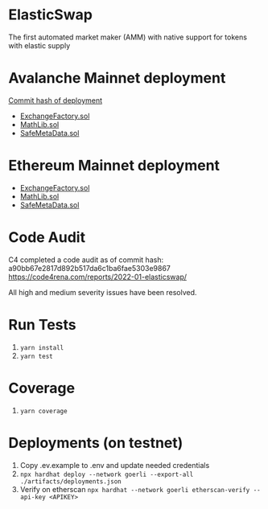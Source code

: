 # ElasticSwap

The first automated market maker (AMM) with native support for tokens with elastic supply

# Avalanche Mainnet deployment
[Commit hash of deployment](https://github.com/ElasticSwap/elasticswap/commit/1fe434e8d424c55175f0be3912b6c06e8d3ad621)

- [ExchangeFactory.sol](https://snowtrace.io/address/0x8B3D780Db8842593d8b61632A2F76c4D4f31D7C3)
- [MathLib.sol](https://snowtrace.io/address/0xE3C08c95aa81474f44Bee23f8C45d470ddaD37Be)
- [SafeMetaData.sol](https://snowtrace.io/address/0xe24953B2E641c9e026c49C925D9564cDb542606A)

# Ethereum Mainnet deployment

- [ExchangeFactory.sol](https://etherscan.io/address/0x8B3D780Db8842593d8b61632A2F76c4D4f31D7C3)
- [MathLib.sol](https://etherscan.io/address/0xe3c08c95aa81474f44bee23f8c45d470ddad37be)
- [SafeMetaData.sol](https://etherscan.io/address/0xe24953B2E641c9e026c49C925D9564cDb542606A)

# Code Audit
C4 completed a code audit as of commit hash: a90bb67e2817d892b517da6c1ba6fae5303e9867
https://code4rena.com/reports/2022-01-elasticswap/

All high and medium severity issues have been resolved. 

# Run Tests
1. `yarn install`
2. `yarn test`

# Coverage
1. `yarn coverage`

# Deployments (on testnet)
1. Copy .ev.example to .env and update needed credentials
1. `npx hardhat deploy --network goerli --export-all ./artifacts/deployments.json`
1. Verify on etherscan `npx hardhat --network goerli etherscan-verify --api-key <APIKEY>`